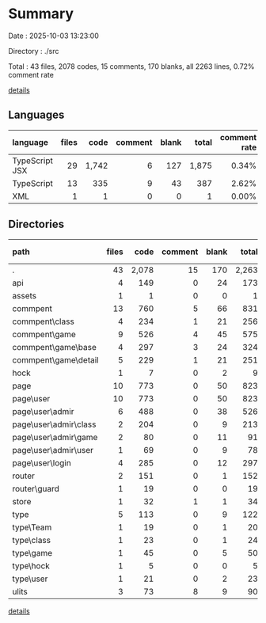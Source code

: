 # Summary

Date : 2025-10-03 13:23:00

Directory : ./src

Total : 43 files,  2078 codes, 15 comments, 170 blanks, all 2263 lines, 0.72% comment rate

[details](details.md)

## Languages
| language | files | code | comment | blank | total | comment rate |
| :--- | ---: | ---: | ---: | ---: | ---: | ---: |
| TypeScript JSX | 29 | 1,742 | 6 | 127 | 1,875 | 0.34% |
| TypeScript | 13 | 335 | 9 | 43 | 387 | 2.62% |
| XML | 1 | 1 | 0 | 0 | 1 | 0.00% |

## Directories
| path | files | code | comment | blank | total | comment rate |
| :--- | ---: | ---: | ---: | ---: | ---: | ---: |
| . | 43 | 2,078 | 15 | 170 | 2,263 | 0.72% |
| api | 4 | 149 | 0 | 24 | 173 | 0.00% |
| assets | 1 | 1 | 0 | 0 | 1 | 0.00% |
| commpent | 13 | 760 | 5 | 66 | 831 | 0.65% |
| commpent\class | 4 | 234 | 1 | 21 | 256 | 0.43% |
| commpent\game | 9 | 526 | 4 | 45 | 575 | 0.75% |
| commpent\game\base | 4 | 297 | 3 | 24 | 324 | 1.00% |
| commpent\game\detail | 5 | 229 | 1 | 21 | 251 | 0.43% |
| hock | 1 | 7 | 0 | 2 | 9 | 0.00% |
| page | 10 | 773 | 0 | 50 | 823 | 0.00% |
| page\user | 10 | 773 | 0 | 50 | 823 | 0.00% |
| page\user\admir | 6 | 488 | 0 | 38 | 526 | 0.00% |
| page\user\admir\class | 2 | 204 | 0 | 9 | 213 | 0.00% |
| page\user\admir\game | 2 | 80 | 0 | 11 | 91 | 0.00% |
| page\user\admir\user | 1 | 69 | 0 | 9 | 78 | 0.00% |
| page\user\login | 4 | 285 | 0 | 12 | 297 | 0.00% |
| router | 2 | 151 | 0 | 1 | 152 | 0.00% |
| router\guard | 1 | 19 | 0 | 0 | 19 | 0.00% |
| store | 1 | 32 | 1 | 1 | 34 | 3.03% |
| type | 5 | 113 | 0 | 9 | 122 | 0.00% |
| type\Team | 1 | 19 | 0 | 1 | 20 | 0.00% |
| type\class | 1 | 23 | 0 | 1 | 24 | 0.00% |
| type\game | 1 | 45 | 0 | 5 | 50 | 0.00% |
| type\hock | 1 | 5 | 0 | 0 | 5 | 0.00% |
| type\user | 1 | 21 | 0 | 2 | 23 | 0.00% |
| ulits | 3 | 73 | 8 | 9 | 90 | 9.88% |

[details](details.md)